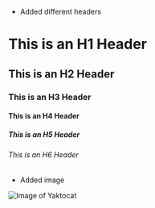- Added different headers

# This is an H1 Header
## This is an H2 Header
### This is an H3 Header
#### This is an H4 Header
##### This is an H5 Header
###### This is an H6 Header


- Added image

![Image of Yaktocat](https://octodex.github.com/images/yaktocat.png)
